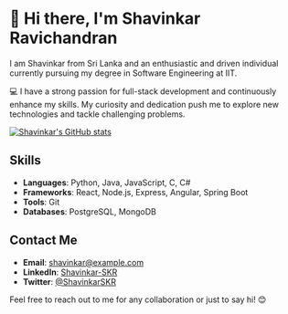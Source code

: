 # 👋 Hi there, I'm Shavinkar Ravichandran

I am Shavinkar from Sri Lanka and an enthusiastic and driven individual currently pursuing my degree in Software Engineering at IIT.

💻 I have a strong passion for full-stack development and continuously enhance my skills. My curiosity and dedication push me to explore new technologies and tackle challenging problems.

[![Shavinkar's GitHub stats](https://github-readme-stats.vercel.app/api?username=Shavinkar-SKR)](https://github.com/Shavinkar-SKR/github-readme-stats)

## Skills
- **Languages**: Python, Java, JavaScript, C, C#
- **Frameworks**: React, Node.js, Express, Angular, Spring Boot
- **Tools**: Git
- **Databases**: PostgreSQL, MongoDB

## Contact Me
- **Email**: shavinkar@example.com
- **LinkedIn**: [Shavinkar-SKR](https://www.linkedin.com/in/shavinkar-skr/)
- **Twitter**: [@ShavinkarSKR](https://twitter.com/ShavinkarSKR)

Feel free to reach out to me for any collaboration or just to say hi! 😊
